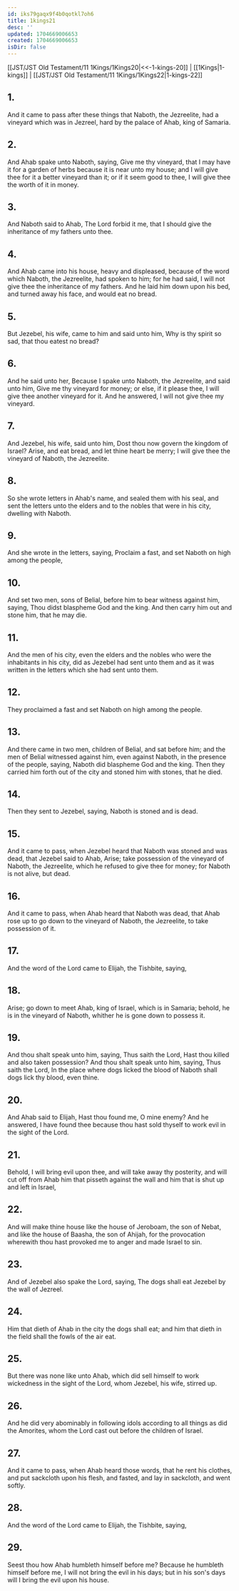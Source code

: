 ```yaml
---
id: iks79gaqx9f4b0qotkl7oh6
title: 1kings21
desc: ''
updated: 1704669006653
created: 1704669006653
isDir: false
---
```

[[JST/JST Old Testament/11 1Kings/1Kings20|<<-1-kings-20]] | [[1Kings|1-kings]] | [[JST/JST Old Testament/11 1Kings/1Kings22|1-kings-22]]
## 1.
And it came to pass after these things that Naboth, the Jezreelite, had a vineyard which was in Jezreel, hard by the palace of Ahab, king of Samaria.
## 2.
And Ahab spake unto Naboth, saying, Give me thy vineyard, that I may have it for a garden of herbs because it is near unto my house; and I will give thee for it a better vineyard than it; or if it seem good to thee, I will give thee the worth of it in money.
## 3.
And Naboth said to Ahab, The Lord forbid it me, that I should give the inheritance of my fathers unto thee.
## 4.
And Ahab came into his house, heavy and displeased, because of the word which Naboth, the Jezreelite, had spoken to him; for he had said, I will not give thee the inheritance of my fathers. And he laid him down upon his bed, and turned away his face, and would eat no bread.
## 5.
But Jezebel, his wife, came to him and said unto him, Why is thy spirit so sad, that thou eatest no bread?
## 6.
And he said unto her, Because I spake unto Naboth, the Jezreelite, and said unto him, Give me thy vineyard for money; or else, if it please thee, I will give thee another vineyard for it. And he answered, I will not give thee my vineyard.
## 7.
And Jezebel, his wife, said unto him, Dost thou now govern the kingdom of Israel? Arise, and eat bread, and let thine heart be merry; I will give thee the vineyard of Naboth, the Jezreelite.
## 8.
So she wrote letters in Ahab\'s name, and sealed them with his seal, and sent the letters unto the elders and to the nobles that were in his city, dwelling with Naboth.
## 9.
And she wrote in the letters, saying, Proclaim a fast, and set Naboth on high among the people,
## 10.
And set two men, sons of Belial, before him to bear witness against him, saying, Thou didst blaspheme God and the king. And then carry him out and stone him, that he may die.
## 11.
And the men of his city, even the elders and the nobles who were the inhabitants in his city, did as Jezebel had sent unto them and as it was written in the letters which she had sent unto them.
## 12.
They proclaimed a fast and set Naboth on high among the people.
## 13.
And there came in two men, children of Belial, and sat before him; and the men of Belial witnessed against him, even against Naboth, in the presence of the people, saying, Naboth did blaspheme God and the king. Then they carried him forth out of the city and stoned him with stones, that he died.
## 14.
Then they sent to Jezebel, saying, Naboth is stoned and is dead.
## 15.
And it came to pass, when Jezebel heard that Naboth was stoned and was dead, that Jezebel said to Ahab, Arise; take possession of the vineyard of Naboth, the Jezreelite, which he refused to give thee for money; for Naboth is not alive, but dead.
## 16.
And it came to pass, when Ahab heard that Naboth was dead, that Ahab rose up to go down to the vineyard of Naboth, the Jezreelite, to take possession of it.
## 17.
And the word of the Lord came to Elijah, the Tishbite, saying,
## 18.
Arise; go down to meet Ahab, king of Israel, which is in Samaria; behold, he is in the vineyard of Naboth, whither he is gone down to possess it.
## 19.
And thou shalt speak unto him, saying, Thus saith the Lord, Hast thou killed and also taken possession? And thou shalt speak unto him, saying, Thus saith the Lord, In the place where dogs licked the blood of Naboth shall dogs lick thy blood, even thine.
## 20.
And Ahab said to Elijah, Hast thou found me, O mine enemy? And he answered, I have found thee because thou hast sold thyself to work evil in the sight of the Lord.
## 21.
Behold, I will bring evil upon thee, and will take away thy posterity, and will cut off from Ahab him that pisseth against the wall and him that is shut up and left in Israel,
## 22.
And will make thine house like the house of Jeroboam, the son of Nebat, and like the house of Baasha, the son of Ahijah, for the provocation wherewith thou hast provoked me to anger and made Israel to sin.
## 23.
And of Jezebel also spake the Lord, saying, The dogs shall eat Jezebel by the wall of Jezreel.
## 24.
Him that dieth of Ahab in the city the dogs shall eat; and him that dieth in the field shall the fowls of the air eat.
## 25.
But there was none like unto Ahab, which did sell himself to work wickedness in the sight of the Lord, whom Jezebel, his wife, stirred up.
## 26.
And he did very abominably in following idols according to all things as did the Amorites, whom the Lord cast out before the children of Israel.
## 27.
And it came to pass, when Ahab heard those words, that he rent his clothes, and put sackcloth upon his flesh, and fasted, and lay in sackcloth, and went softly.
## 28.
And the word of the Lord came to Elijah, the Tishbite, saying,
## 29.
Seest thou how Ahab humbleth himself before me? Because he humbleth himself before me, I will not bring the evil in his days; but in his son\'s days will I bring the evil upon his house.


